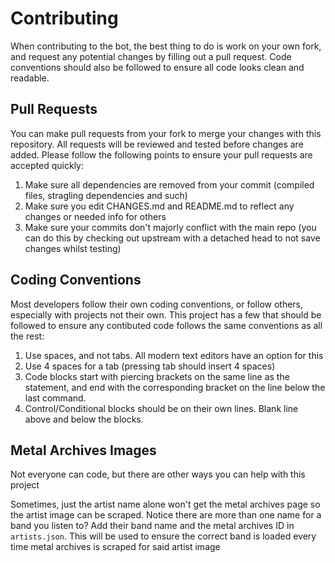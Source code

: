 # Contributing

When contributing to the bot, the best thing to do is work on your own fork, and request any potential changes by filling out a pull request. Code conventions should also be followed to ensure all code looks clean and readable.

## Pull Requests

You can make pull requests from your fork to merge your changes with this repository. All requests will be reviewed and tested before changes are added. Please follow the following points to ensure your pull requests are accepted quickly:

1. Make sure all dependencies are removed from your commit (compiled files, stragling dependencies and such)
2. Make sure you edit CHANGES.md and README.md to reflect any changes or needed info for others
3. Make sure your commits don't majorly conflict with the main repo (you can do this by checking out upstream with a detached head to not save changes whilst testing)

## Coding Conventions

Most developers follow their own coding conventions, or follow others, especially with projects not their own. This project has a few that should be followed to ensure any contibuted code follows the same conventions as all the rest:

1. Use spaces, and not tabs. All modern text editors have an option for this
2. Use 4 spaces for a tab (pressing tab should insert 4 spaces)
3. Code blocks start with piercing brackets on the same line as the statement, and end with the corresponding bracket on the line below the last command.
4. Control/Conditional blocks should be on their own lines. Blank line above and below the blocks.

## Metal Archives Images

Not everyone can code, but there are other ways you can help with this project

Sometimes, just the artist name alone won't get the metal archives page so the artist image can be scraped. Notice there are more than one name for a band you listen to? Add their band name and the metal archives ID in `artists.json`. This will be used to ensure the correct band is loaded every time metal archives is scraped for said artist image
